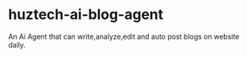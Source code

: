 # huztech-ai-blog-agent
An Ai Agent that can write,analyze,edit and auto post blogs on website daily.
